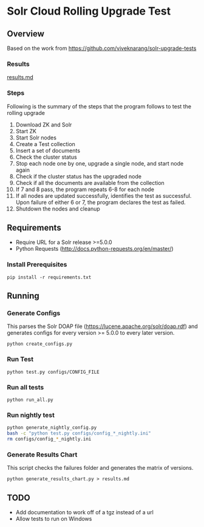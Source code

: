 # Solr Cloud Rolling Upgrade Test
## Overview
Based on the work from https://github.com/viveknarang/solr-upgrade-tests

### Results
[results.md](results.md)

### Steps
Following is the summary of the steps that the program follows to test the rolling upgrade

1. Download ZK and Solr
2. Start ZK
3. Start Solr nodes
4. Create a Test collection
5. Insert a set of documents
6. Check the cluster status
7. Stop each node one by one, upgrade a single node, and start node again
8. Check if the cluster status has the upgraded node
9. Check if all the documents are available from the collection
10. If 7 and 8 pass, the program repeats 6-8 for each node
11. If all nodes are updated successfully, identifies the test as successful. Upon failure of either 6 or 7, the program declares the test as failed.
12. Shutdown the nodes and cleanup

## Requirements
* Require URL for a Solr release >=5.0.0
* Python Requests (http://docs.python-requests.org/en/master/)

### Install Prerequisites
`pip install -r requirements.txt`

## Running
### Generate Configs
This parses the Solr DOAP file (https://lucene.apache.org/solr/doap.rdf) and generates configs for every version >= 5.0.0 to every later version.

`python create_configs.py`

### Run Test
`python test.py configs/CONFIG_FILE`

### Run all tests
`python run_all.py`

### Run nightly test
```bash
python generate_nightly_config.py
bash -c "python test.py configs/config_*_nightly.ini"
rm configs/config_*_nightly.ini
```

### Generate Results Chart
This script checks the failures folder and generates the matrix of versions.

`python generate_results_chart.py > results.md`

## TODO
* Add documentation to work off of a tgz instead of a url
* Allow tests to run on Windows

